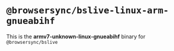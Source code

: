 # `@browsersync/bslive-linux-arm-gnueabihf`

This is the **armv7-unknown-linux-gnueabihf** binary for `@browsersync/bslive`
